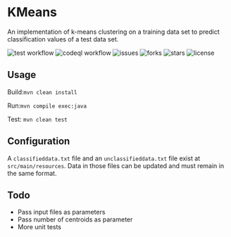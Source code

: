 # KMeans
An implementation of k-means clustering on a training data set to predict classification values of a test data set.

![test workflow](https://github.com/karimtabet/K-Means/actions/workflows/test.yml/badge.svg) ![codeql workflow](https://github.com/karimtabet/kmeans/actions/workflows/codeql-analysis.yml/badge.svg) ![issues](https://img.shields.io/github/issues/karimtabet/kmeans) ![forks](https://img.shields.io/github/forks/karimtabet/kmeans) ![stars](https://img.shields.io/github/stars/karimtabet/kmeans) ![license](https://img.shields.io/github/license/karimtabet/kmeans)

## Usage
Build:```mvn clean install```

Run:```mvn compile exec:java```

Test: ```mvn clean test```

## Configuration
A `classifieddata.txt` file and an `unclassifieddata.txt` file exist at `src/main/resources`.
Data in those files can be updated and must remain in the same format.

## Todo
* Pass input files as parameters
* Pass number of centroids as parameter
* More unit tests